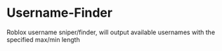 # Username-Finder
Roblox username sniper/finder, will output available usernames with the specified max/min length
